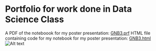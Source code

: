 # Portfolio for work done in Data Science Class
A PDF of the noteboook for my poster presentation: [GNB3.prf](https://github.com/graceflitsch/graceflitsch.github.io/blob/main/GNB3.pdf)
HTML file containing code for my notebook for my poster presentation: [GNB3.html](https://github.com/graceflitsch/graceflitsch.github.io/blob/main/GNB3.html)
![Alt text](https://github.com/graceflitsch/graceflitsch.github.io/blob/main/grace.heic?raw=true "This is me!")
